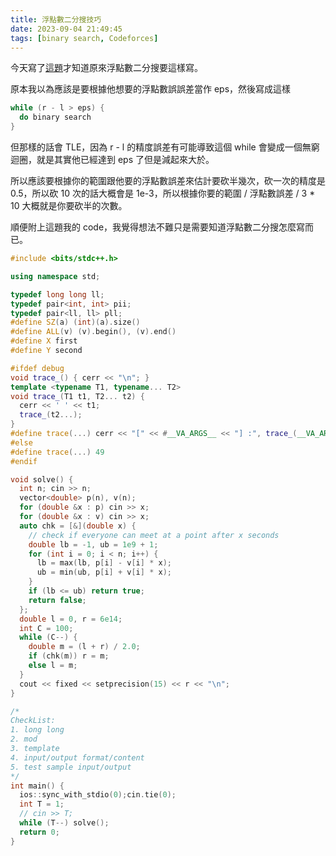 ```yaml
---
title: 浮點數二分搜技巧
date: 2023-09-04 21:49:45
tags: [binary search, Codeforces]
---
```


今天寫了[這題](https://codeforces.com/contest/782/problem/B)才知道原來浮點數二分搜要這樣寫。

原本我以為應該是要根據他想要的浮點數誤誤差當作 eps，然後寫成這樣

```cpp
while (r - l > eps) {
  do binary search
}
```

但那樣的話會 TLE，因為 r - l 的精度誤差有可能導致這個 while 會變成一個無窮迴圈，就是其實他已經達到 eps 了但是減起來大於。

所以應該要根據你的範圍跟他要的浮點數誤差來估計要砍半幾次，砍一次的精度是 0.5，所以砍 10 次的話大概會是 1e-3，所以根據你要的範圍 / 浮點數誤差 / 3 * 10 大概就是你要砍半的次數。

順便附上這題我的 code，我覺得想法不難只是需要知道浮點數二分搜怎麼寫而已。

```cpp
#include <bits/stdc++.h>

using namespace std;

typedef long long ll;
typedef pair<int, int> pii;
typedef pair<ll, ll> pll;
#define SZ(a) (int)(a).size()
#define ALL(v) (v).begin(), (v).end()
#define X first
#define Y second

#ifdef debug
void trace_() { cerr << "\n"; }
template <typename T1, typename... T2>
void trace_(T1 t1, T2... t2) {
  cerr << ' ' << t1;
  trace_(t2...);
}
#define trace(...) cerr << "[" << #__VA_ARGS__ << "] :", trace_(__VA_ARGS__);
#else
#define trace(...) 49
#endif

void solve() {
  int n; cin >> n;
  vector<double> p(n), v(n);
  for (double &x : p) cin >> x;
  for (double &x : v) cin >> x;
  auto chk = [&](double x) {
    // check if everyone can meet at a point after x seconds
    double lb = -1, ub = 1e9 + 1;
    for (int i = 0; i < n; i++) {
      lb = max(lb, p[i] - v[i] * x);
      ub = min(ub, p[i] + v[i] * x);
    }
    if (lb <= ub) return true;
    return false;
  };
  double l = 0, r = 6e14;
  int C = 100;
  while (C--) {
    double m = (l + r) / 2.0;
    if (chk(m)) r = m;
    else l = m;
  }
  cout << fixed << setprecision(15) << r << "\n";
}

/*
CheckList:
1. long long
2. mod
3. template
4. input/output format/content
5. test sample input/output
*/
int main() {
  ios::sync_with_stdio(0);cin.tie(0);
  int T = 1;
  // cin >> T;
  while (T--) solve();
  return 0;
}
```
